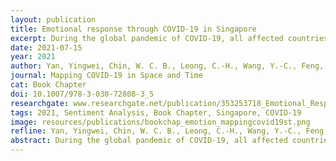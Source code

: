 ```yaml
---
layout: publication
title: Emotional response through COVID-19 in Singapore
excerpt: During the global pandemic of COVID-19, all affected countries have taken a series of contingent measures to thwart the spreading of the virus. Singapore is one of the countries affected by the first wave of the COVID-19 outbreak in January 2020. It entered the “Circuit Breaker” (CB) period on 7 April 2020 when most workplaces were closed and all schools moved to full day home-based learning.
date: 2021-07-15
year: 2021
author: Yan, Yingwei, Chin, W. C. B., Leong, C.-H., Wang, Y.-C., Feng, C.-C.
journal: Mapping COVID-19 in Space and Time
cat: Book Chapter
doi: 10.1007/978-3-030-72808-3_5
researchgate: www.researchgate.net/publication/353253718_Emotional_Responses_Through_COVID-19_in_Singapore
tags: 2021, Sentiment Analysis, Book Chapter, Singapore, COVID-19
image: resources/publications/bookchap_emotion_mappingcovid19st.png
refline: Yan, Yingwei, Chin, W. C. B., Leong, C.-H., Wang, Y.-C., Feng, C.-C. (2021) Emotional response through COVID-19 in Singapore. In S.-L. Shaw, D. Sui (eds.), Mapping COVID-19 in Space and Time, Book Series:Human Dynamics in Smart Cities. Springer, Switzerland. ISBN:978-3-030-72807-6. DOI:10.1007/978-3-030-72808-3_5
abstract: During the global pandemic of COVID-19, all affected countries have taken a series of contingent measures to thwart the spreading of the virus. Singapore is one of the countries affected by the first wave of the COVID-19 outbreak in January 2020. It entered the “Circuit Breaker” (CB) period on 7 April 2020 when most workplaces were closed and all schools moved to full day home-based learning. While the pandemic has evidently changed the daily routine of the residents, the emotional impact on them is less known. This study aimed to explore the emotional impacts of COVID-19 to the Singapore society during the pandemic. By analyzing social media (Twitter) data through sentiment analysis, this study revealed and discussed the residents' emotion patterns and their changes due to COVID-19 along the dimensions of anger, fear, anticipation, trust, surprise, sadness, joy, and disgust. The study found that people in Singapore generally had a high level of trust and positive attitude facing the crisis, but the emotional responses vary among people twitted with different languages.
---
```

